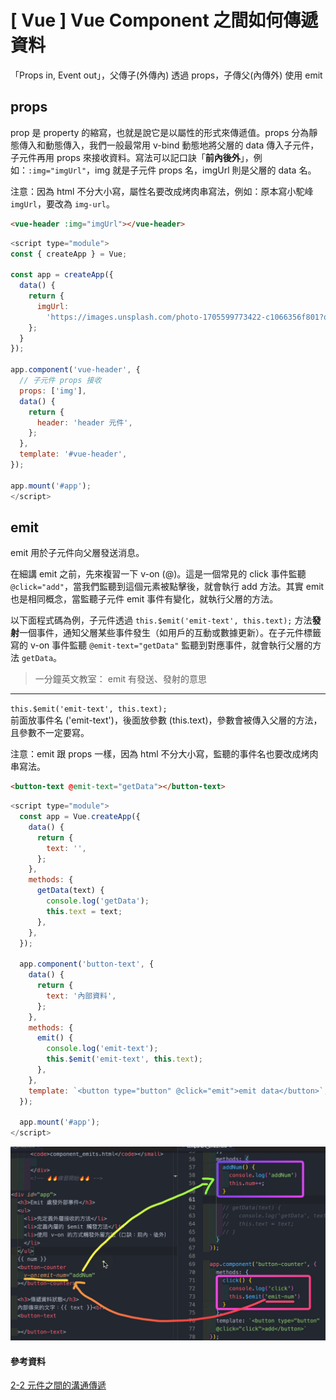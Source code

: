 # \[ Vue ] Vue Component 之間如何傳遞資料
「Props in, Event out」，父傳子(外傳內) 透過 props，子傳父(內傳外) 使用 emit

## props
prop 是 property 的縮寫，也就是說它是以屬性的形式來傳遞值。props 分為靜態傳入和動態傳入，我們一般最常用 v-bind 動態地將父層的 data 傳入子元件，子元件再用 props 來接收資料。寫法可以記口訣「**前內後外**」，例如：`:img="imgUrl"`，img 就是子元件 props 名，imgUrl 則是父層的 data 名。

注意：因為 html 不分大小寫，屬性名要改成烤肉串寫法，例如：原本寫小駝峰 `imgUrl`，要改為 `img-url`。

```html
<vue-header :img="imgUrl"></vue-header>
```

```js
<script type="module">
const { createApp } = Vue;

const app = createApp({
  data() {
    return {
      imgUrl:
        'https://images.unsplash.com/photo-1705599773422-c1066356f801?q=80&w=2016&auto=format&fit=crop&ixlib=rb-4.0.3&ixid=M3wxMjA3fDB8MHxwaG90by1wYWdlfHx8fGVufDB8fHx8fA%3D%3D',
    };
  }
});

app.component('vue-header', {
  // 子元件 props 接收
  props: ['img'],
  data() {
    return {
      header: 'header 元件',
    };
  },
  template: '#vue-header',
});

app.mount('#app');
</script>
```

## emit
emit 用於子元件向父層發送消息。

在細講 emit 之前，先來複習一下 v-on (@)。這是一個常見的 click 事件監聽 `@click="add"`，當我們監聽到這個元素被點擊後，就會執行 add 方法。其實 emit 也是相同概念，當監聽子元件 emit 事件有變化，就執行父層的方法。

以下面程式碼為例，子元件透過 `this.$emit('emit-text', this.text);` 方法**發射**一個事件，通知父層某些事件發生（如用戶的互動或數據更新）。在子元件標籤寫的 v-on 事件監聽 `@emit-text="getData"` 監聽到對應事件，就會執行父層的方法 `getData`。

> 一分鐘英文教室： emit 有發送、發射的意思
---

`this.$emit('emit-text', this.text);`<br/>
前面放事件名 ('emit-text')，後面放參數 (this.text)，參數會被傳入父層的方法，且參數不一定要寫。

注意：emit 跟 props 一樣，因為 html 不分大小寫，監聽的事件名也要改成烤肉串寫法。

```html
<button-text @emit-text="getData"></button-text>
```

```js
<script type="module">
  const app = Vue.createApp({
    data() {
      return {
        text: '',
      };
    },
    methods: {
      getData(text) {
        console.log('getData');
        this.text = text;
      },
    },
  });

  app.component('button-text', {
    data() {
      return {
        text: '內部資料',
      };
    },
    methods: {
      emit() {
        console.log('emit-text');
        this.$emit('emit-text', this.text);
      },
    },
    template: `<button type="button" @click="emit">emit data</button>`,
  });

  app.mount('#app');
</script>
```

![alt text](image.png)



#### 參考資料
<a href='https://book.vue.tw/CH2/2-2-communications.html' target='_blank'>2-2 元件之間的溝通傳遞</a>